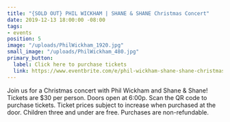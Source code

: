 ```yaml
---
title: "{SOLD OUT} PHIL WICKHAM | SHANE & SHANE Christmas Concert"
date: 2019-12-13 18:00:00 -08:00
tags:
- events
position: 5
image: "/uploads/PhilWickham_1920.jpg"
small_image: "/uploads/PhilWickham_480.jpg"
primary_button:
  label: Click here to purchase tickets
  link: https://www.eventbrite.com/e/phil-wickham-shane-shane-christmas-tour-daybreak-church-630pm-tickets-74861854823?aff=aff0bandsintown&comeFrom=267&artist_event_id=101648562&appId=fdhnerfcnpr-oenaqba-oervgraonpu
---
```


Join us for a Christmas concert with Phil Wickham and Shane & Shane! Tickets are $30 per person. Doors open at 6:00p. Scan the QR code to purchase tickets. Ticket prices subject to increase when purchased at the door. Children three and under are free. Purchases are non-refundable.